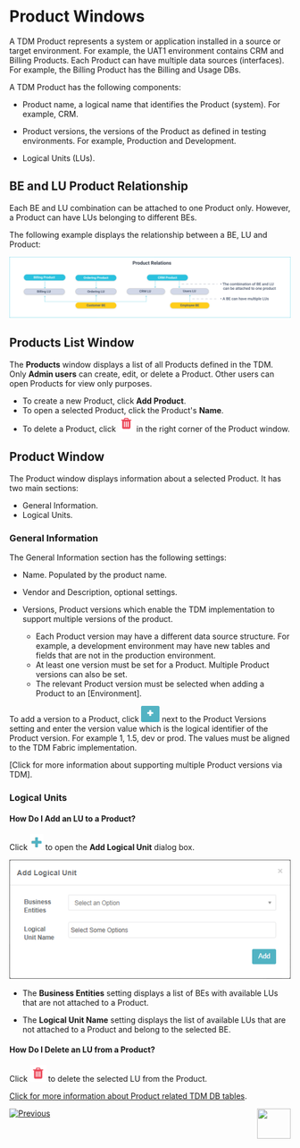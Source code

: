 # Product Windows

A TDM Product represents a system or application installed in a source or target environment. For example, the UAT1 environment contains CRM and Billing Products. Each Product can have multiple data sources (interfaces). For example, the Billing Product has the Billing and Usage DBs.

A TDM Product has the following components:

- Product name, a logical name that identifies the Product (system). For example, CRM.
- Product versions, the versions of the Product as defined in testing environments. For example, Production and Development.

- Logical Units (LUs).

## BE and LU Product Relationship

Each BE and LU combination can be attached to one Product only. However, a Product can have LUs belonging to different BEs.

The following example displays the relationship between a BE, LU and Product:

![be-prod-lu](images/be_lu_product_relation.png)



## Products List Window

The **Products** window displays a list of all Products defined in the TDM.  Only **Admin users** can create, edit, or delete a Product. Other users can open Products for view only purposes.

-   To create a new Product, click **Add Product**.
-   To open a selected Product, click the Product's **Name**.
-   To delete a Product, click ![delete](images/delete_icon.png) in the right corner of the Product window.

## Product Window

The Product window displays information about a selected Product. It has two main sections: 

- General Information.
- Logical Units.

### General Information

The General Information section has the following settings:

- Name. Populated by the product name.

- Vendor and Description, optional settings.

- Versions, Product versions which enable the TDM implementation to support multiple versions of the product.

  -  Each Product version may have a different data source structure. For example, a development environment may have new tables and fields that are not in the production environment. 
  - At least one version must be set for a Product. Multiple Product versions can also be set. 
  - The relevant Product version must be selected when adding a Product to an [Environment].

To add a version to a Product, click ![delete](images/plus_icon_prod_version.png) next to the Product Versions setting and enter the version value which is the logical identifier of the Product version. For example 1, 1.5, dev or prod. The values must be aligned to the TDM Fabric implementation. 

  [Click for more information about supporting multiple Product versions via TDM].

### Logical Units

#### How Do I Add an LU to a Product?

Click ![plus](images/plus_icon.png) to open the **Add Logical Unit** dialog box.

  ![add_lu](images/prod_add_lu.png)

- The **Business Entities** setting displays a list of BEs with available LUs that are not attached to a Product.

- The **Logical Unit Name** setting displays the list of available LUs that are not attached to a Product and belong to the selected BE.

  

#### How Do I Delete an LU from a Product? 

Click ![be_delete](images/delete_icon.png) to delete the selected LU from the Product.

  [Click for more information about Product related TDM DB tables](/articles/TDM/tdm_gui/06_be_product_tdmdb_tables.md).

 [![Previous](/articles/images/Previous.png)](04_tdm_gui_business_entity_window.md)[<img align="right" width="60" height="54" src="/articles/images/Next.png">](06_be_product_tdmdb_tables.md)
